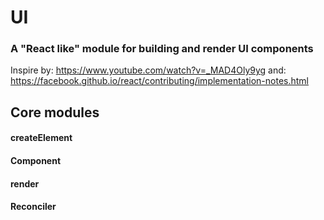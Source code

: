 # UI

### A "React like" module for building and render UI components

Inspire by: https://www.youtube.com/watch?v=_MAD4Oly9yg
and: https://facebook.github.io/react/contributing/implementation-notes.html

## Core modules

#### createElement

#### Component

#### render

#### Reconciler
